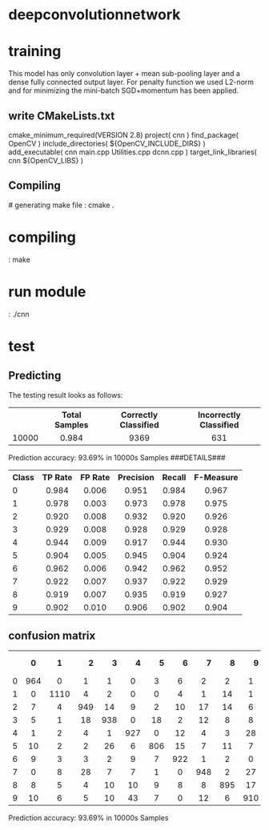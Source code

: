 # deepconvolutionnetwork

<h1>training</h1> 
This model has only convolution layer + mean sub-pooling layer and a dense fully connected output layer.
For penalty function we used L2-norm and for minimizing the mini-batch SGD+momentum has been applied.


<h2>write CMakeLists.txt</h2>

cmake_minimum_required(VERSION 2.8)
project( cnn )
find_package( OpenCV )
include_directories( ${OpenCV_INCLUDE_DIRS} )
add_executable( cnn main.cpp Utilities.cpp dcnn.cpp )
target_link_libraries( cnn ${OpenCV_LIBS} )

<h2>Compiling</h2>
# generating make file
: cmake .

# compiling
: make

# run module
: ./cnn


<h1>test</h1>

<h2>Predicting</h2>
The testing result looks as follows:


<table>
  <tbody>
    <tr>
	<th align="center"><th align="center">Total Samples </th></th>
	<th align="center">Correctly Classified</th>
	<th align="center">Incorrectly Classified</th>
    </tr>
    <tr>
      <td>10000</td>
      <td align="center">0.984</td>
      <td align="center">9369</td>
      <td align="center">631</td>
    </tr>
  </tbody>
</table>
Prediction accuracy: 93.69% in 10000s Samples
###DETAILS###
<table>
  <tbody>
    <tr>
      <th>Class</th>
      <th align="center">TP Rate</th>
      <th align="right">FP Rate</th>
      <th align="right">Precision</th>
      <th align="right">Recall</th>
      <th align="right">F-Measure</th>
    </tr>
    <tr>
      <td>0</td>
      <td align="center">0.984</td>
      <td align="center">0.006</td>
      <td align="center">0.951</td>
      <td align="center">0.984</td>
      <td align="center">0.967</td>
    </tr>
    <tr>
      <td>1</td>
      <td align="center">0.978</td>
      <td align="center">0.003</td>
      <td align="center">0.973</td>
      <td align="center">0.978</td>
      <td align="center">0.975</td>
    </tr>
    <tr>
      <td>2</td>
      <td align="center">0.920</td>
      <td align="center">0.008</td>
      <td align="center">0.932</td>
      <td align="center">0.920</td>
      <td align="center">0.926</td>
    </tr>
    <tr>
      <td>3</td>
      <td align="center">0.929</td>
      <td align="center">0.008</td>
      <td align="center">0.928</td>
      <td align="center">0.929</td>
      <td align="center">0.928</td>
    </tr>
    <tr>
      <td>4</td>
      <td align="center">0.944</td>
      <td align="center">0.009</td>
      <td align="center">0.917</td>
      <td align="center">0.944</td>
      <td align="center">0.930</td>
    </tr>
    <tr>
      <td>5</td>
      <td align="center">0.904</td>
      <td align="center">0.005</td>
      <td align="center">0.945</td>
      <td align="center">0.904</td>
      <td align="center">0.924</td>
    </tr>
    <tr>
      <td>6</td>
      <td align="center">0.962</td>
      <td align="center">0.006</td>
      <td align="center">0.942</td>
      <td align="center">0.962</td>
      <td align="center">0.952</td>
    </tr>
    <tr>
      <td>7</td>
      <td align="center">0.922</td>
      <td align="center">0.007</td>
      <td align="center">0.937</td>
      <td align="center">0.922</td>
      <td align="center">0.929</td>
    </tr>
    <tr>
      <td>8</td>
      <td align="center">0.919</td>
      <td align="center">0.007</td>
      <td align="center">0.935</td>
      <td align="center">0.919</td>
      <td align="center">0.927</td>
    </tr>
    <tr>
      <td>9</td>
      <td align="center">0.902 </td>
      <td align="center">0.010</td>
      <td align="center">0.906</td>
      <td align="center">0.902</td>
      <td align="center">0.904</td>
    </tr>
  </tbody>
</table>

<h2>confusion matrix</h2>
<table>
  <tbody>
    <tr>
      <th></th>
      <th>0</th>
      <th align="center">1</th>
      <th align="right">2</th>
      <th align="right">3</th>
      <th align="right">4</th>
      <th align="right">5</th>
      <th align="right">6</th>
      <th align="right">7</th>
      <th align="right">8</th>
      <th align="right">9</th>
      <th align="right">labled as</th>
    </tr>
    <tr>
      <td>0</td>
      <td align="center">964</td>
      <td align="center">0</td>
      <td align="center">1</td>
      <td align="center">1</td>
      <td align="center">0</td>
      <td align="center">3</td>
      <td align="center">6</td>
      <td align="center">2</td>
      <td align="center">2</td>
      <td align="center">1</td>
      <td align="center">980</td>
    </tr>
    <tr>
      <td>1</td>
      <td align="center">0</td>
      <td align="center">1110</td>
      <td align="center">4</td>
      <td align="center">2</td>
      <td align="center">0</td>
      <td align="center">0</td>
      <td align="center">4</td>
      <td align="center">1</td>
      <td align="center">14</td>
      <td align="center">1</td>
      <td align="center">1135</td>
    </tr>
    <tr>
      <td>2</td>
      <td align="center">7</td>
      <td align="center">4</td>
      <td align="center">949</td>
      <td align="center">14</td>
      <td align="center">9</td>
      <td align="center">2</td>
      <td align="center">10</td>
      <td align="center">17</td>
      <td align="center">14</td>
      <td align="center">6</td>
      <td align="center">1032</td>
    </tr>
    <tr>
      <td>3</td>
      <td align="center">5</td>
      <td align="center">1</td>
      <td align="center">18</td>
      <td align="center">938</td>
      <td align="center">0</td>
      <td align="center">18</td>
      <td align="center">2</td>
      <td align="center">12</td>
      <td align="center">8</td>
      <td align="center">8</td>
      <td align="center">1010</td>
    </tr>
    <tr>
      <td>4</td>
      <td align="center">1</td>
      <td align="center">2</td>
      <td align="center">4</td>
      <td align="center">1</td>
      <td align="center">927</td>
      <td align="center">0</td>
      <td align="center">12</td>
      <td align="center">4</td>
      <td align="center">3</td>
      <td align="center">28</td>
      <td align="center">982</td>
    </tr>
    <tr>
      <td>5</td>
      <td align="center">10</td>
      <td align="center">2</td>
      <td align="center">2</td>
      <td align="center">26</td>
      <td align="center">6</td>
      <td align="center">806</td>
      <td align="center">15</td>
      <td align="center">7</td>
      <td align="center">11</td>
      <td align="center">7</td>
      <td align="center">982</td>
    </tr>
    <tr>
      <td>6</td>
      <td align="center">9</td>
      <td align="center">3</td>
      <td align="center">3</td>
      <td align="center">2</td>
      <td align="center">9</td>
      <td align="center">7</td>
      <td align="center">922</td>
      <td align="center">1</td>
      <td align="center">2</td>
      <td align="center">0</td>
      <td align="center">958</td>
    </tr>
    <tr>
      <td>7</td>
      <td align="center">0</td>
      <td align="center">8</td>
      <td align="center">28</td>
      <td align="center">7</td>
      <td align="center">7</td>
      <td align="center">1</td>
      <td align="center">0</td>
      <td align="center">948</td>
      <td align="center">2</td>
      <td align="center">27</td>
      <td align="center">1028</td>
    </tr>
    <tr>
      <td>8</td>
      <td align="center">8</td>
      <td align="center">5</td>
      <td align="center">4</td>
      <td align="center">10</td>
      <td align="center">10</td>
      <td align="center">9</td>
      <td align="center">8</td>
      <td align="center">8</td>
      <td align="center">895</td>
      <td align="center">17</td>
      <td align="center">974</td>
    </tr>
    <tr>
      <td>9</td>
      <td align="center">10</td>
      <td align="center">6</td>
      <td align="center">5</td>
      <td align="center">10</td>
      <td align="center">43</td>
      <td align="center">7</td>
      <td align="center">0</td>
      <td align="center">12</td>
      <td align="center">6</td>
      <td align="center">910</td>
      <td align="center">1009</td>
    </tr>
  </tbody>
</table>









Prediction accuracy: 93.69% in 10000s Samples
